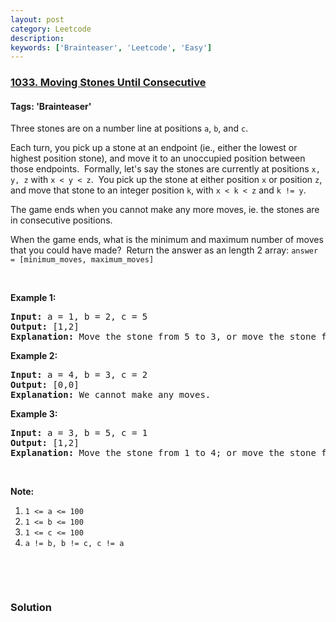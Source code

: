 ```yaml
---
layout: post
category: Leetcode
description: 
keywords: ['Brainteaser', 'Leetcode', 'Easy']
---
```

### [1033. Moving Stones Until Consecutive](https://leetcode.com/problems/moving-stones-until-consecutive)

#### Tags: 'Brainteaser'

<div class="content__u3I1 question-content__JfgR"><div><p>Three stones are on a number line at positions <code>a</code>, <code>b</code>, and <code>c</code>.</p>
<p>Each turn, you pick up a stone at an endpoint (ie., either the lowest or highest position stone), and move it to an unoccupied position between those endpoints.  Formally, let's say the stones are currently at positions <code>x, y, z</code> with <code>x &lt; y &lt; z</code>.  You pick up the stone at either position <code>x</code> or position <code>z</code>, and move that stone to an integer position <code>k</code>, with <code>x &lt; k &lt; z</code> and <code>k != y</code>.</p>
<p>The game ends when you cannot make any more moves, ie. the stones are in consecutive positions.</p>
<p>When the game ends, what is the minimum and maximum number of moves that you could have made?  Return the answer as an length 2 array: <code>answer = [minimum_moves, maximum_moves]</code></p>
<p> </p>
<p><strong>Example 1:</strong></p>
<pre><strong>Input: </strong>a = <span id="example-input-1-1">1</span>, b = <span id="example-input-1-2">2</span>, c = <span id="example-input-1-3">5</span>
<strong>Output: </strong><span id="example-output-1">[1,2]</span>
<strong>Explanation: </strong>Move the stone from 5 to 3, or move the stone from 5 to 4 to 3.
</pre>
<div>
<p><strong>Example 2:</strong></p>
<pre><strong>Input: </strong>a = <span id="example-input-2-1">4</span>, b = <span id="example-input-2-2">3</span>, c = <span id="example-input-2-3">2</span>
<strong>Output: </strong><span id="example-output-2">[0,0]</span>
<strong>Explanation: </strong>We cannot make any moves.
</pre>
<div>
<p><strong>Example 3:</strong></p>
<pre><strong>Input: </strong>a = <span id="example-input-3-1">3</span>, b = <span id="example-input-3-2">5</span>, c = <span id="example-input-3-3">1</span>
<strong>Output: </strong><span id="example-output-3">[1,2]</span>
<strong>Explanation: </strong>Move the stone from 1 to 4; or move the stone from 1 to 2 to 4.
</pre>
<p> </p>
</div>
</div>
<p><strong>Note:</strong></p>
<ol>
<li><code>1 &lt;= a &lt;= 100</code></li>
<li><code>1 &lt;= b &lt;= 100</code></li>
<li><code>1 &lt;= c &lt;= 100</code></li>
<li><code>a != b, b != c, c != a</code></li>
</ol>
<div>
<p> </p>
<div>
<div> </div>
</div>
</div>
</div></div>

### Solution
